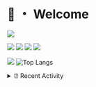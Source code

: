 # 👋 ・ Welcome
![](https://komarev.com/ghpvc/?username=Lorenzo0111)

![](https://img.shields.io/badge/Java-ED8B00?style=for-the-badge&logo=java&logoColor=white)
![](https://img.shields.io/badge/JavaScript-323330?style=for-the-badge&logo=javascript&logoColor=F7DF1E)
![](https://img.shields.io/badge/Node.js-339933?style=for-the-badge&logo=nodedotjs&logoColor=white)
![](https://img.shields.io/badge/React-20232A?style=for-the-badge&logo=react&logoColor=61DAFB)

[![](https://github-readme-stats.vercel.app/api?username=Lorenzo0111&show_icons=true&count_private=true)](https://github.com/Lorenzo0111)
![Top Langs](https://github-readme-stats.vercel.app/api/top-langs/?username=Lorenzo0111&layout=compact)

<details>
<summary>⏰ Recent Activity</summary>

<!--RECENT_ACTIVITY:start-->
1. ![comment] **Commented:** [sgtcaze/NametagEdit#552](https://github.com/sgtcaze/NametagEdit/issues/552#issuecomment-992805670)
2. ![prMerged] **Pull request merged:** [ZombieStriker/QualityArmoryVehicles2#79](https://github.com/ZombieStriker/QualityArmoryVehicles2/pull/79)
3. ![issueClosed] **Issue closed:** [ZombieStriker/QualityArmoryVehicles2#77](https://github.com/ZombieStriker/QualityArmoryVehicles2/issues/77)
4. ![comment] **Commented:** [sgtcaze/NametagEdit#682](https://github.com/sgtcaze/NametagEdit/issues/682#issuecomment-991747529)
5. ![comment] **Commented:** [sgtcaze/NametagEdit#681](https://github.com/sgtcaze/NametagEdit/issues/681#issuecomment-991472689)
6. ![comment] **Commented:** [ZombieStriker/QualityArmoryVehicles2#77](https://github.com/ZombieStriker/QualityArmoryVehicles2/issues/77#issuecomment-989996373)
7. ![prMerged] **Pull request merged:** [ZombieStriker/QualityArmoryVehicles2#78](https://github.com/ZombieStriker/QualityArmoryVehicles2/pull/78)
8. ![comment] **Commented:** [ZombieStriker/QualityArmoryVehicles2#77](https://github.com/ZombieStriker/QualityArmoryVehicles2/issues/77#issuecomment-989544878)
9. ![comment] **Commented:** [ZombieStriker/QualityArmoryVehicles2#75](https://github.com/ZombieStriker/QualityArmoryVehicles2/issues/75#issuecomment-989544271)
10. ![prMerged] **Pull request merged:** [ZombieStriker/QualityArmory#224](https://github.com/ZombieStriker/QualityArmory/pull/224)
<!--RECENT_ACTIVITY:end-->


<!--RECENT_ACTIVITY:last_update-->
Last Updated: Tuesday, December 14th, 2021, 12:18:14 PM
<!--RECENT_ACTIVITY:last_update_end-->
</details>

[issueOpened]: https://cdn.jsdelivr.net/gh/Readme-Workflows/Readme-Icons@main/icons/octicons/IssueOpenedOld.svg
[issueClosed]: https://cdn.jsdelivr.net/gh/Readme-Workflows/Readme-Icons@main/icons/octicons/IssueClosedOld.svg

[prOpened]: https://cdn.jsdelivr.net/gh/Readme-Workflows/Readme-Icons@main/icons/octicons/PullRequestOpened.svg
[prClosed]: https://cdn.jsdelivr.net/gh/Readme-Workflows/Readme-Icons@main/icons/octicons/PullRequestClosed.svg
[prMerged]: https://cdn.jsdelivr.net/gh/Readme-Workflows/Readme-Icons@main/icons/octicons/PullRequestMerged.svg

[comment]: https://cdn.jsdelivr.net/gh/Readme-Workflows/Readme-Icons@main/icons/octicons/Comment.svg

[changesRequested]: https://cdn.jsdelivr.net/gh/Readme-Workflows/Readme-Icons@main/icons/octicons/RequestedChanges.svg
[approved]: https://cdn.jsdelivr.net/gh/Readme-Workflows/Readme-Icons@main/icons/octicons/ApprovedChanges.svg

[repoCreated]: https://cdn.jsdelivr.net/gh/Readme-Workflows/Readme-Icons@main/icons/octicons/Repository.svg
[release]: https://cdn.jsdelivr.net/gh/Readme-Workflows/Readme-Icons@main/icons/octicons/Release.svg
[star]: https://cdn.jsdelivr.net/gh/Readme-Workflows/Readme-Icons@main/icons/octicons/StarredRepository.svg
[wiki]: https://cdn.jsdelivr.net/gh/Readme-Workflows/Readme-Icons@main/icons/octicons/Wiki.svg
[fork]: https://cdn.jsdelivr.net/gh/Readme-Workflows/Readme-Icons@main/icons/octicons/ForkedRepository.svg
[people]: https://cdn.jsdelivr.net/gh/Readme-Workflows/Readme-Icons@main/icons/octicons/People.svg
